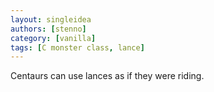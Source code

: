 ```yaml
---
layout: singleidea
authors: [stenno]
category: [vanilla]
tags: [C monster class, lance]
---
```

Centaurs can use lances as if they were riding.

